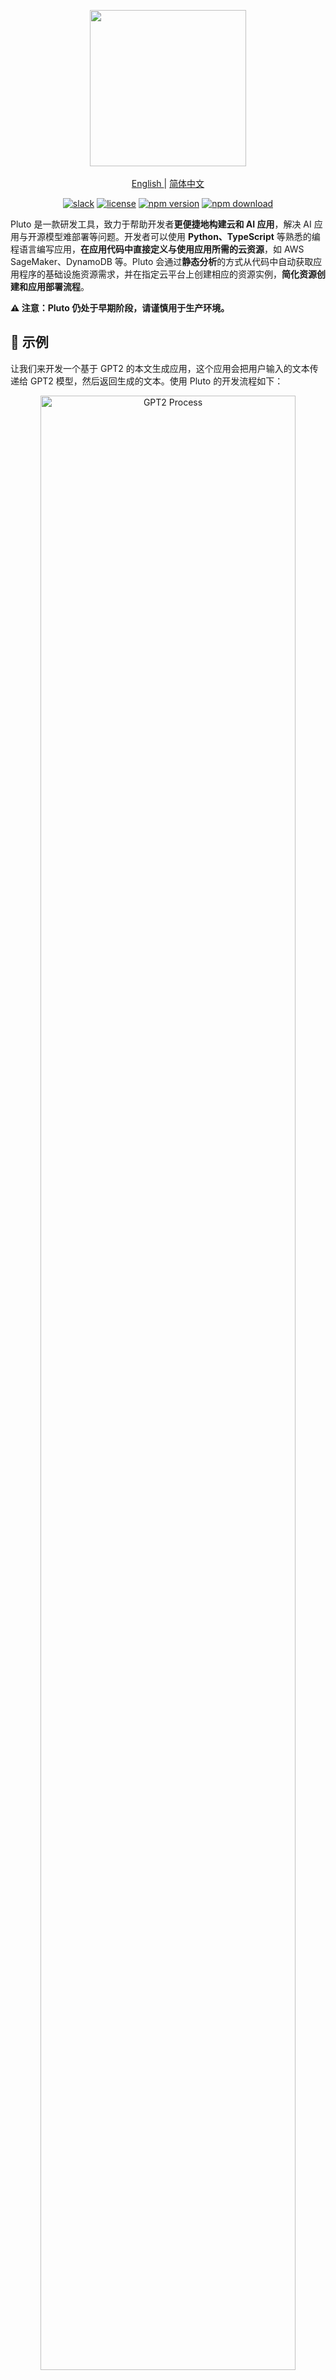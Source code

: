 <p align="center"> 
    <img src="assets/pluto-logo.png" width="250">
    <br/>
    <br/>
   <a href="./README.md"> English </a> 
   | 
   <a href="./README_zh.md"> 简体中文 </a>
</p>

<p align="center">
  <a href="https://join.slack.com/t/plutolang/shared_invite/zt-25gztklfn-xOJ~Xvl4EjKJp1Zn1NNpiw"><img alt="slack" src="https://img.shields.io/badge/Join%20Our%20Community-Slack-blue?style=flat-square"></a>
  <a href="https://github.com/pluto-lang/pluto/blob/main/LICENSE"><img alt="license" src="https://img.shields.io/github/license/pluto-lang/pluto?style=flat-square"></a>
  <a href="https://www.npmjs.com/package/@plutolang/cli"><img alt="npm version" src="https://img.shields.io/npm/v/%40plutolang%2Fcli?style=flat-square&logo=npm"></a>
  <a href="https://www.npmjs.com/package/@plutolang/cli"><img alt="npm download" src="https://img.shields.io/npm/dm/%40plutolang/cli?style=flat-square"></a>
</p>

Pluto 是一款研发工具，致力于帮助开发者**更便捷地构建云和 AI 应用**，解决 AI 应用与开源模型难部署等问题。开发者可以使用 **Python、TypeScript** 等熟悉的编程语言编写应用，**在应用代码中直接定义与使用应用所需的云资源**，如 AWS SageMaker、DynamoDB 等。Pluto 会通过**静态分析**的方式从代码中自动获取应用程序的基础设施资源需求，并在指定云平台上创建相应的资源实例，**简化资源创建和应用部署流程**。

**⚠️ 注意：Pluto 仍处于早期阶段，请谨慎用于生产环境。**

## 🌟 示例

让我们来开发一个基于 GPT2 的本文生成应用，这个应用会把用户输入的文本传递给 GPT2 模型，然后返回生成的文本。使用 Pluto 的开发流程如下：

<p align="center">
  <img src="./assets/readme-gpt2-process.png" alt="GPT2 Process" width="90%">
</p>

我们使用 AWS SageMaker 作为模型部署的平台，并使用 AWS Api Gateway 和 Lambda 来承载应用的 HTTP 服务。部署后的应用架构如右上子图 ↗️ 所示，包含两个路由处理函数，一个用于接收用户输入，调用 SageMaker 模型，返回生成的文本，另一个用于返回 SageMaker 模型的端点 URL。

左上子图 ↖️ 截取了应用代码的部分片段，完整代码可以从[这里](https://github.com/pluto-lang/pluto/tree/main/examples/gpt2-hf-sagemaker)获取。在使用 Pluto 开发时，我们只需要在 TypeScript 代码中，通过 `new SageMaker()` 创建一个对象，就可以定义一个 SageMaker 实例，然后就可以直接通过 `sagemaker.invoke()` 调用 SageMaker 模型，也可以通过 `sagemaker.endpointUrl()` 获取 SageMaker 模型的端点 URL。定义 Api Gateway 也只需要 `new Router()` 即可，而在调用 `router.get()`、`router.post()` 等函数时，传入的函数参数会被自动转换为 Lambda 函数。该应用也可以使用 Python 来实现。

编写完应用代码后，只需要执行 `pluto deploy`，Pluto 就会从应用代码中推导出应用的基础设施资源需求，并**自动创建并配置近 30 项云资源**，包括 SageMaker、Lambda、Api Gateway 等资源实例，以及触发器、IAM 角色、权限策略等资源配置。

最终，Pluto 会返回 Api Gateway 的 URL，我们可以直接访问这个 URL 来使用该应用。

**想要了解更多案例？**

- TypeScript 应用：
  - [基于 LangChain、Llama2、DynamoDB、SageMaker 的会话聊天机器人](https://github.com/pluto-lang/pluto/tree/main/examples/langchain-llama2-chatbot-sagemaker)
  - [基于 OpenAI API 的聊天机器人](https://github.com/pluto-lang/pluto/tree/main/examples/chat-bot)
  - [每日笑话 Slack 机器人](https://github.com/pluto-lang/pluto/tree/main/examples/daily-joke-slack)
- Python 应用：
  - [部署 FastAPI 应用到 AWS](https://github.com/pluto-lang/pluto/tree/main/examples/fastapi)
  - [部署 LangServe 示例应用到 AWS](https://github.com/pluto-lang/pluto/tree/main/examples/langserve-agent-with-history)
  - [基于 LangChain、Llama2、DynamoDB、SageMaker 的会话聊天机器人](https://github.com/pluto-lang/pluto/tree/main/examples/langchain-llama2-chatbot-sagemaker-python)

## 🚀 快速开始

<b style="color: green;">在线体验</b>：[CodeSandbox](https://codesandbox.io) 提供了线上开发环境，我们在该平台上构建了 [Python](https://codesandbox.io/p/devbox/github/pluto-lang/codesandbox/tree/main/python?file=/README_zh.md) 和 [TypeScript](https://codesandbox.io/p/devbox/github/pluto-lang/codesandbox/tree/main/typescript?file=/README_zh.md) 两种语言的 Pluto 模板应用，**可以直接在浏览器上体验**。打开项目模板后，点击右上角的 Fork 按钮就能创建你自己的工程环境，环境中已经安装 AWS CLI、Pulumi 和 Pluto 基础依赖，按照 README 即可操作使用。

<b style="color: green;">容器体验</b>：我们提供了用于应用开发的容器镜像 `plutolang/pluto:latest`，镜像中包含了 AWS CLI、Pulumi、Pluto 等基础依赖，并配置了 Node.js 20.x 和 Python 3.10 环境。如果你只希望开发 TypeScript 应用，也可以使用 `plutolang/pluto:latest-typescript` 镜像。通过以下命令就可以在容器中体验 Pluto 开发：

```shell
docker run -it --name pluto-app plutolang/pluto:latest bash
```

<b style="color: green;">本地体验</b>：如果你想在本地使用的话，请按照以下步骤配置：

### 0. 安装 Pulumi

Pluto 运行在 Node.js 环境，并使用 Pulumi 与云平台（AWS 或 K8s）进行交互，可以参考 [Pulumi 安装指南进行安装](https://www.pulumi.com/docs/install/)。

### 1. 安装 Pluto

```shell
npm install -g @plutolang/cli
```

### 2. 使用 Pluto 部署您的应用

```shell
pluto new        # 交互式地创建一个新项目，可以选择 TypeScript 或 Python
cd <project_dir> # 进入项目目录
npm install      # 下载依赖

# 如果是 Python 项目，除了 npm install，还需要安装 Python 依赖
pip install -r requirements.txt

pluto deploy     # 一键部署！
```

⚠️ **注意：**

- 如果目标平台为 AWS，Pluto 会尝试读取你的 AWS 配置文件以获取默认的 AWS Region，如果没有配置，会尝试从环境变量 `AWS_REGION` 获取。**如果两者都没有配置，Pluto 在部署时将会报错。**
- 如果目标平台为 Kubernetes，需要事先在 K8s 中安装 Knative，并关闭缩容到零的功能（因为 Pluto 尚不支持 Ingress 转发到 Knative servering，欢迎大佬来改进）。你可以根据[这篇文档](./docs/dev_guide/setup-k8s-dev-env.en.md)配置所需的 Kubernetes 环境。

详细步骤可以参考[上手指南](./docs/documentation/getting-started.zh-CN.md)。

> 目前，Pluto 只支持单文件。在每个处理程序函数中，支持访问处理程序函数作用域之外的字面量常量与普通函数，Python 支持直接访问作用域外的类、接口等，TypeScript 需要将类、接口封装到函数中才能访问。

## 🤯 痛点

[从这里可以了解我们为什么要做 Pluto](./docs/documentation/what-problems-pluto-aims-to-address.zh-CN.md)，简单讲，我们想解决几个你或许经常遇到的痛点。

- **上手门槛高**：开发一个云应用程序需要同时掌握业务与基础设施两种技术栈，同时又很难测试和调试，导致开发者在编写业务之外耗费了大量精力。
- **认知成本高**：目前云服务提供商提供了数百种能力选项，Kubernetes 更是有无穷尽的能力组合，普通开发者通常对云没有足够的理解与认知，难以针对自身的业务确定一个合适的架构选型。
- **编程体验差**：开发者需要维护基础设施与业务逻辑两套代码，或将基础设施配置混杂在业务代码中，导致编程体验不佳，远达不到像写一个单机程序一样简单。
- **服务商锁定**：针对特定服务提供商编程会导致最终代码的灵活性很差，当因为成本等因素需要迁移到其他云平台时，需要进行大量的代码改造才能适配新的运行环境。

## 💡 特性

- **零上手负担**：编程界面完全兼容 TypeScript、Python，支持 LangChain、LangServe、FastAPI 等绝大多数依赖库。
- **专注纯业务逻辑**：开发者只需编写业务逻辑代码，Pluto 通过静态分析自动推导出应用的基础设施需求。
- **一键上云**：CLI 提供编译、部署等基本能力，除了编码和基本配置外，一切由 Pluto 自动完成。
- **支持多种运行时环境**：基于 SDK 提供多运行时的统一抽象，让开发者不需要修改源代码，就能够在多种运行时环境之间进行迁移。

## 🔧 Pluto 是如何工作的?

<p align="center">
  <img src="./assets/pluto-arch.jpg" alt="Pluto Architecture" width="750">
</p>

整体上，Pluto 的部署过程分为**推导、生成、部署**三个阶段：

1. 推导阶段：推导器（Deducer）会从应用代码中推导出应用所需云资源及资源间依赖关系，表示为云参考架构（architecture reference, arch ref），同时还会将用户的业务代码拆分成多个业务模块，业务模块与依赖的 SDK 共同构成业务模块包（biz bundle）。
2. 生成阶段：生成器（Generator）会依据 arch ref 生成一份独立于用户代码的 IaC 代码。
3. 部署阶段：根据不同的 IaC 代码类型，Pluto 会调用相应的适配器（Adapter），进而与相应 IaC 引擎配合执行 IaC 代码，完成基础设施资源配置与应用程序部署。

其中，推导器、生成器、适配器都是可扩展的，以此来支持更多不同的编程语言、平台接入方式等，目前，Pluto 提供 [Python](https://github.com/pluto-lang/pluto/tree/main/components/deducers/python-pyright) 和 [TypeScript](https://github.com/pluto-lang/pluto/tree/main/components/deducers/static) 两种语言的推导器，以及面向 Pulumi 的[生成器](https://github.com/pluto-lang/pluto/tree/main/components/generators/static)和[适配器](https://github.com/pluto-lang/pluto/tree/main/components/adapters/pulumi)。可以在[这篇文章](./docs/documentation/how-pluto-works.zh-CN.md)中详细了解 Pluto 的工作流程。

## 🤔️ 与其他项目的不同?

Pluto 与其他产品的关键区别在于：它利用静态程序分析技术直接从应用代码中推导资源依赖，并生成独立于用户代码的基础设施代码，使得基础设施配置不侵入用户的业务逻辑，给开发者提供了无需关注基础设施配置即可部署上云的研发体验。

- 与 BaaS 产品（如 Supabase、Appwrite）相比，Pluto 帮助开发者在目标云平台上创建属于自己账户的基础设施环境，而不是提供自管组件。
- 与 PaaS 产品（如 Fly.io、render、Heroku、LeptonAI）相比，Pluto 不负责应用托管，而是通过编译生成细粒度的计算模块，并整合使用云平台提供的、丰富的原子能力，如 FaaS、GPU 实例、消息队列等，在开发者不需要编写额外配置的情况下，将应用直接部署到云平台上。
- 与脚手架工具（如 Serverless Framework、Serverless Devs）相比，Pluto 没有针对特定云厂商或框架提供应用编程框架，而是为用户提供了一致的编程界面。
- 与基于纯注释的 IfC（Infrastructure from Code）产品（如 Klotho）相比，Pluto 直接从用户代码中推导资源依赖，无需额外的注释。
- 与基于动态分析的 IfC 产品（如 Shuttle、Nitric、Winglang）相比，Pluto 通过静态程序分析获取应用的资源依赖，并生成独立于用户代码的基础设施代码，无需执行用户代码。

可以在[这篇文档](./docs/documentation/whats-different.zh-CN.md)中详细了解与其他产品的不同之处。

## 👏 参与贡献

Pluto 目前还处于早期阶段，欢迎感兴趣的人参与贡献，无论是对 Pluto 要解决的问题、提供的特性，还是代码实现有任何建议或者想法，都可以参与到社区进行共建。[项目贡献指南](./docs/dev_guide/dev_guide.en.md)。

## 🐎 路线规划

- 资源静态推导过程完整实现
  - 🚧 资源类型检查
  - ❌ local 变量转换 cloud 资源
- SDK 研发
  - 🚧 Client SDK 研发
  - 🚧 Infra SDK 研发
  - ❌ 更多资源及更多平台支持
- 引擎扩展支持
  - 🚧 Pulumi
  - ❌ Terraform
- 🚧 本地模拟测试功能

详见 [Issue 列表](https://github.com/pluto-lang/pluto/issues)

## 📊 能力矩阵

✅：表示用户可见接口均可使用  
🚧：表示用户可见接口部分可用  
❌：表示暂不支持

### TypeScript

| 资源类型  | AWS | Kubernetes | 阿里云 | 模拟环境 |
| :-------: | :-: | :--------: | :----: | :------: |
|  Router   | ✅  |     🚧     |   🚧   |    🚧    |
|   Queue   | ✅  |     ✅     |   ❌   |    ✅    |
|  KVStore  | ✅  |     ✅     |   ❌   |    ✅    |
| Function  | ✅  |     ✅     |   ✅   |    ✅    |
| Schedule  | ✅  |     ✅     |   ❌   |    ❌    |
|  Tester   | ✅  |     ❌     |   ❌   |    ✅    |
| SageMaker | ✅  |     ❌     |   ❌   |    ❌    |

### Python

| 资源类型  | AWS | Kubernetes | 阿里云 | 模拟环境 |
| :-------: | :-: | :--------: | :----: | :------: |
|  Router   | ✅  |     ❌     |   ❌   |    ❌    |
|   Queue   | ✅  |     ❌     |   ❌   |    ❌    |
|  KVStore  | ✅  |     ❌     |   ❌   |    ❌    |
| Function  | ✅  |     ❌     |   ❌   |    ❌    |
| Schedule  | ✅  |     ❌     |   ❌   |    ❌    |
|  Tester   | ❌  |     ❌     |   ❌   |    ❌    |
| SageMaker | ✅  |     ❌     |   ❌   |    ❌    |

## 💬 社区

欢迎加入我们的 [Slack](https://join.slack.com/t/plutolang/shared_invite/zt-25gztklfn-xOJ~Xvl4EjKJp1Zn1NNpiw) 社区，或者 钉钉交流群: 40015003990。
